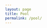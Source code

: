 ```yaml
---
layout: page
title: Pool
permalink: /pool/
---
```


<script>

var characters = {
	count: 0,
	appear: function(menu) {
		// select a geometric char from array
		// var menu = ['•','◊','∆'];

		// select random integer from 0-2
		var dart = Math.random();
		dart = Math.floor(dart* menu.length );
		var character = menu[dart];

		var idName = 'char-' + this.count++;
		// insert at the beginning of the body element
		$('body').prepend('<span class="character" id="' + idName+ '">'  + character + '</span>');
		// style it with css?
	},
	disappear: function() {
		$('.character').hide();
	},
	move: function(destX, destY) {/
		$('.character').animate(
			{ top: destY, left: destX },
		  	3000
		);
		// $('.character').each(function(index, el) {
		// 		$(this).animate   ......						
		// });
		.animate(
			{ top: destY, left: destX },
		  	3000
		);

	},

	// characters.newColor();
	// change the characters to a random color, using hsl values
	newColor: function() {
		return undefined;
	},
	// characters.newSize();
	// change the character css to a random font-size between 50 and 400%
	newSize: function() {
		return undefined;
	}
}
characters.appear(['•','◊','∆']);
$('body').click( function(event) {
	alert(event.pageX + " " + event.pageY);
	characters.move(event.pageX, event.pageY)
})

</script>



<style>
.character {
	position: absolute;
	font-size: 60px;
}
</style>
